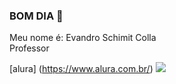 ### BOM DIA 👋
Meu nome é: Evandro Schimit Colla  
Professor

[alura] (https://www.alura.com.br/)
![](https://media1.tenor.com/m/YeaIBR5xfB4AAAAC/confused.gif)
